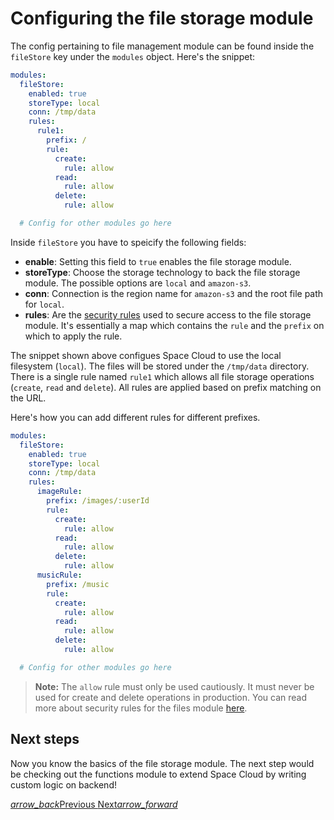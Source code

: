 # Configuring the file storage module

The config pertaining to file management module can be found inside the `fileStore` key under the `modules` object. Here's the snippet:

```yaml
modules:
  fileStore:
    enabled: true
    storeType: local
    conn: /tmp/data
    rules:
      rule1:
        prefix: /
        rule:
          create:
            rule: allow
          read:
            rule: allow
          delete:
            rule: allow

  # Config for other modules go here
```

Inside `fileStore` you have to speicify the following fields:
- **enable**: Setting this field to `true` enables the file storage module.
- **storeType**: Choose the storage technology to back the file storage module. The possible options are `local` and `amazon-s3`.
- **conn**: Connection is the region name for `amazon-s3` and the root file path for `local`.
- **rules**: Are the [security rules](/docs/security/file-storage) used to secure access to the file storage module. It's essentially a map which contains the `rule` and the `prefix` on which to apply the rule. 

The snippet shown above configues Space Cloud to use the local filesystem (`local`). The files will be stored under the `/tmp/data` directory. There is a single rule named `rule1` which allows all file storage operations (`create`, `read` and `delete`). All rules are applied based on prefix matching on the URL.

Here's how you can add different rules for different prefixes.

```yaml
modules:
  fileStore:
    enabled: true
    storeType: local
    conn: /tmp/data
    rules:
      imageRule:
        prefix: /images/:userId
        rule:
          create:
            rule: allow
          read:
            rule: allow
          delete:
            rule: allow
      musicRule:
        prefix: /music
        rule:
          create:
            rule: allow
          read:
            rule: allow
          delete:
            rule: allow

  # Config for other modules go here
```

> **Note:** The `allow` rule must only be used cautiously. It must never be used for create and delete operations in production. You can read more about security rules for the files module [here](/docs/security/file-storage). 

## Next steps

Now you know the basics of the file storage module. The next step would be checking out the functions module to extend Space Cloud by writing custom logic on backend!

<div class="btns-wrapper">
  <a href="/docs/file-storage/delete" class="waves-effect waves-light btn primary-btn-border btn-small">
    <i class="material-icons btn-with-icon">arrow_back</i>Previous
  </a>
  <a href="/docs/functions/overview" class="waves-effect waves-light btn primary-btn-fill btn-small">
    Next<i class="material-icons btn-with-icon">arrow_forward</i>
  </a>
</div>